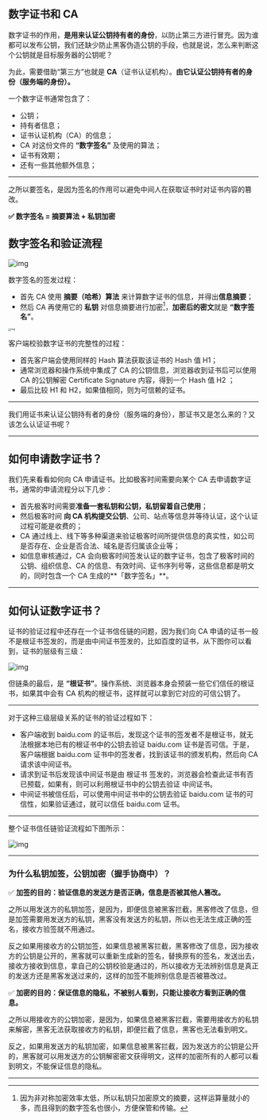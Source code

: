 ## 数字证书和 CA

数字证书的作用，**是用来认证公钥持有者的身份**，以防止第三方进行冒充。因为谁都可以发布公钥，我们还缺少防止黑客伪造公钥的手段，也就是说，怎么来判断这个公钥就是目标服务器的公钥呢？

为此，需要借助“第三方”也就是 **CA**（证书认证机构）。**由它认证公钥持有者的身份（服务端的身份）。**

一个数字证书通常包含了：

- 公钥；
- 持有者信息；
- 证书认证机构（CA）的信息；
- CA 对这份文件的 **“数字签名”** 及使用的算法；
- 证书有效期；
- 还有一些其他额外信息；

----

之所以要签名，是因为签名的作用可以避免中间人在获取证书时对证书内容的篡改。

**:white_check_mark: 数字签名 = 摘要算法 + 私钥加密**

## 数字签名和验证流程



![img](https://cdn.xiaolincoding.com/gh/xiaolincoder/ImageHost4@main/%E7%BD%91%E7%BB%9C/https/%E8%AF%81%E4%B9%A6%E7%9A%84%E6%A0%A1%E9%AA%8C.png)

数字签名的签发过程：

+ 首先 CA 使用 **摘要（哈希）算法** 来计算数字证书的信息，并得出**信息摘要**；
+ 然后 CA 再使用它的 **私钥** 对信息摘要进行加密[^1]，**加密后的密文**就是 **“数字签名”**。



<img src="https://static001.geekbang.org/resource/image/84/d2/84a79826588ca35bf6ddcade027597d2.png?wh=1375*1252" alt="img" style="zoom: 33%;" />



客户端校验数字证书的完整性的过程：

- 首先客户端会使用同样的 Hash 算法获取该证书的 Hash 值 H1；
- 通常浏览器和操作系统中集成了 CA 的公钥信息，浏览器收到证书后可以使用 CA 的公钥解密 Certificate Signature 内容，得到一个 Hash 值 H2 ；
- 最后比较 H1 和 H2，如果值相同，则为可信赖的证书。



---------



我们用证书来认证公钥持有者的身份（服务端的身份），那证书又是怎么来的？又该怎么认证证书呢？



-----



## 如何申请数字证书？

我们先来看看如何向 CA 申请证书。比如极客时间需要向某个 CA 去申请数字证书，通常的申请流程分以下几步：

+ 首先极客时间需要**准备一套私钥和公钥，私钥留着自己使用**；
+ 然后极客时间 **向 CA 机构提交公钥**、公司、站点等信息并等待认证，这个认证过程可能是收费的；
+ CA 通过线上、线下等多种渠道来验证极客时间所提供信息的真实性，如公司是否存在、企业是否合法、域名是否归属该企业等；
+ 如信息审核通过，CA 会向极客时间签发认证的数字证书，包含了极客时间的公钥、组织信息、CA 的信息、有效时间、证书序列号等，这些信息都是明文的，同时包含一个 CA 生成的**「数字签名」**。



--------



## 如何认证数字证书？

证书的验证过程中还存在⼀个证书信任链的问题，因为我们向 CA 申请的证书⼀般不是根证书签发的，⽽是由中间证书签发的，⽐如百度的证书，从下图你可以看到，证书的层级有三级：

![img](https://cdn.xiaolincoding.com/gh/xiaolincoder/ImageHost4@main/%E7%BD%91%E7%BB%9C/https/baidu%E8%AF%81%E4%B9%A6.png)

但链条的最后，是 **“根证书”**。操作系统、浏览器本身会预装一些它们信任的根证书，如果其中会有 CA 机构的根证书，这样就可以拿到它对应的可信公钥了。

----------

对于这种三级层级关系的证书的验证过程如下：

- 客户端收到 baidu.com 的证书后，发现这个证书的签发者不是根证书，就无法根据本地已有的根证书中的公钥去验证 baidu.com 证书是否可信。于是，客户端根据 baidu.com 证书中的签发者，找到该证书的颁发机构，然后向 CA 请求该中间证书。
- 请求到证书后发现该中间证书是由 根证书 签发的，浏览器会检查此证书有否已预载，如果有，则可以利用根证书中的公钥去验证 中间证书。
- 中间证书被信任后，可以使用中间证书中的公钥去验证 baidu.com 证书的可信性，如果验证通过，就可以信任 baidu.com 证书。

------

整个证书信任链验证流程如下图所示：

![img](https://cdn.xiaolincoding.com/gh/xiaolincoder/ImageHost4@main/%E7%BD%91%E7%BB%9C/https/%E8%AF%81%E4%B9%A6%E9%93%BE.png)



-------------





### 为什么私钥加签，公钥加密（握手协商中）？

:white_check_mark: **加签的目的：验证信息的发送方是否正确，信息是否被其他人篡改。**

之所以用发送方的私钥加签，是因为，即便信息被黑客拦截，黑客修改了信息，但是加签需要用发送方的私钥，黑客没有发送方的私钥，所以也无法生成正确的签名，接收方验签就不用通过。

反之如果用接收方的公钥加签，如果信息被黑客拦截，黑客修改了信息，因为接收方的公钥是公开的，黑客就可以重新生成新的签名，替换原有的签名，发送出去，接收方接收到信息，拿自己的公钥校验是通过的，所以接收方无法辨别信息是真正的发送方还是黑客发送过来的，这样的加签不能辨别信息是否被篡改过。

 

:white_check_mark: **加密的目的：保证信息的隐私，不被别人看到，只能让接收方看到正确的信息。**

之所以用接收方的公钥加密，是因为，如果信息被黑客拦截，需要用接收方的私钥来解密，黑客无法获取接收方的私钥，即便拦截了信息，黑客也无法看到明文。

反之，如果用发送方的私钥加密，如果信息被黑客拦截，因为发送方的公钥是公开的，黑客就可以用发送方的公钥解密密文获得明文，这样的加密所有的人都可以看到明文，不能保证信息的隐私。



-------









[^1]: 因为非对称加密效率太低，所以私钥只加密原文的摘要，这样运算量就小的多，而且得到的数字签名也很小，方便保管和传输。

